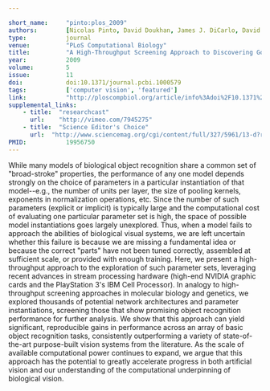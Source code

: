 ```yaml
---

short_name:     "pinto:plos_2009"
authors:        [Nicolas Pinto, David Doukhan, James J. DiCarlo, David D. Cox]
type:           journal
venue:          "PLoS Computational Biology"
title:          "A High-Throughput Screening Approach to Discovering Good Forms of Biologically Inspired Visual Representation"
year:           2009
volume:         5
issue:          11
doi:            doi:10.1371/journal.pcbi.1000579
tags:           ['computer vision', 'featured']
link:           "http://ploscompbiol.org/article/info%3Adoi%2F10.1371%2Fjournal.pcbi.1000579"
supplemental_links:    
    - title:  "researchcast"
      url:    "http://vimeo.com/7945275"
    - title:  "Science Editor's Choice"
      url:  "http://www.sciencemag.org/cgi/content/full/327/5961/13-d?rss=1)"
PMID:           19956750
---
```


While many models of biological object recognition share a common set of "broad-stroke" properties, the performance of any one model depends strongly on the choice of parameters in a particular instantiation of that model--e.g., the number of units per layer, the size of pooling kernels, exponents in normalization operations, etc. Since the number of such parameters (explicit or implicit) is typically large and the computational cost of evaluating one particular parameter set is high, the space of possible model instantiations goes largely unexplored. Thus, when a model fails to approach the abilities of biological visual systems, we are left uncertain whether this failure is because we are missing a fundamental idea or because the correct "parts" have not been tuned correctly, assembled at sufficient scale, or provided with enough training. Here, we present a high-throughput approach to the exploration of such parameter sets, leveraging recent advances in stream processing hardware (high-end NVIDIA graphic cards and the PlayStation 3's IBM Cell Processor). In analogy to high-throughput screening approaches in molecular biology and genetics, we explored thousands of potential network architectures and parameter instantiations, screening those that show promising object recognition performance for further analysis. We show that this approach can yield significant, reproducible gains in performance across an array of basic object recognition tasks, consistently outperforming a variety of state-of-the-art purpose-built vision systems from the literature. As the scale of available computational power continues to expand, we argue that this approach has the potential to greatly accelerate progress in both artificial vision and our understanding of the computational underpinning of biological vision.